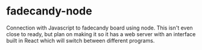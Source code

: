 # fadecandy-node
Connection with Javascript to fadecandy board using node. This isn't even close to ready, but plan on making it so it has a web server with an interface built in React which will switch between different programs.
